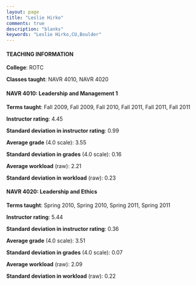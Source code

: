 ```yaml
---
layout: page
title: "Leslie Hirko" 
comments: true
description: "blanks"
keywords: "Leslie Hirko,CU,Boulder"
---
```

<head>
<script src="https://ajax.googleapis.com/ajax/libs/jquery/2.1.3/jquery.min.js"></script>
<script src="https://dl.dropboxusercontent.com/s/pc42nxpaw1ea4o9/highcharts.js?dl=0"></script>
<!-- <script src="../assets/js/highcharts.js"></script> -->
<style type="text/css">@font-face {
	font-family: "Bebas Neue";
	src: url(https://www.filehosting.org/file/details/544349/BebasNeue Regular.otf) format("opentype");
	}
	h1.Bebas { 
		font-family: "Bebas Neue", Verdana, Tahoma;
	}
</style>
</head>
	   
#### TEACHING INFORMATION

**College**: ROTC

**Classes taught**: NAVR 4010, NAVR 4020

#### NAVR 4010: Leadership and Management 1

**Terms taught**: Fall 2009, Fall 2009, Fall 2010, Fall 2011, Fall 2011, Fall 2011

**Instructor rating**: 4.45

**Standard deviation in instructor rating**: 0.99

**Average grade** (4.0 scale): 3.55

**Standard deviation in grades** (4.0 scale): 0.16

**Average workload** (raw): 2.21

**Standard deviation in workload** (raw): 0.23

#### NAVR 4020: Leadership and Ethics

**Terms taught**: Spring 2010, Spring 2010, Spring 2011, Spring 2011

**Instructor rating**: 5.44

**Standard deviation in instructor rating**: 0.36

**Average grade** (4.0 scale): 3.51

**Standard deviation in grades** (4.0 scale): 0.07

**Average workload** (raw): 2.09

**Standard deviation in workload** (raw): 0.22

